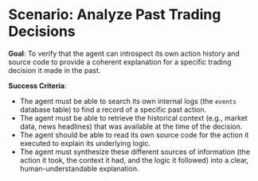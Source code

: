 # Scenario: Analyze Past Trading Decisions

**Goal**: To verify that the agent can introspect its own action history and source code to provide a coherent explanation for a specific trading decision it made in the past.

**Success Criteria**:

- The agent must be able to search its own internal logs (the `events` database table) to find a record of a specific past action.
- The agent must be able to retrieve the historical context (e.g., market data, news headlines) that was available at the time of the decision.
- The agent should be able to read its own source code for the action it executed to explain its underlying logic.
- The agent must synthesize these different sources of information (the action it took, the context it had, and the logic it followed) into a clear, human-understandable explanation.
